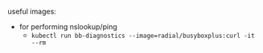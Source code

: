 

useful images:
 - for performing nslookup/ping
   - `kubectl run bb-diagnostics --image=radial/busyboxplus:curl -it --rm`
